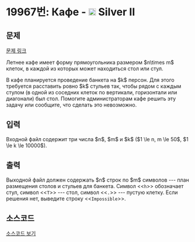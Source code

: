 # 19967번: Кафе - <img src="https://static.solved.ac/tier_small/9.svg" style="height:20px" /> Silver II

<!-- performance -->

<!-- 문제 제출 후 깃허브에 푸시를 했을 때 제출한 코드의 성능이 입력될 공간입니다.-->

<!-- end -->

## 문제

[문제 링크](https://boj.kr/19967)


<p>Летнее кафе имеет форму прямоугольника размером $n\times m$ клеток, в каждой из которых может находиться стол или стул.</p>

<p>В кафе планируется проведение банкета на $k$ персон. Для этого требуется расставить ровно $k$ стульев так, чтобы рядом с каждым стулом (в одной из соседних клеток по вертикали, горизонтали или диагонали) был стол. Помогите администраторам кафе решить эту задачу или сообщите, что сделать это невозможно.</p>



## 입력


<p>Входной файл содержит три числа $n$, $m$ и $k$ ($1 \le n, m \le 50$, $1 \le k \le 10000$).</p>



## 출력


<p>Выходной файл должен содержать $n$ строк по $m$ символов --- план размещения столов и стульев для банкета. Символ &lt;&lt;<code>h</code>&gt;&gt; обозначает стул, символ &lt;&lt;<code>T</code>&gt;&gt; --- стол, символ &lt;&lt;<code>.</code>&gt;&gt; --- пустую клетку. Если решения нет, выведите строку &lt;&lt;<code>Impossible</code>&gt;&gt;.</p>



## 소스코드

[소스코드 보기](Кафе.cpp)